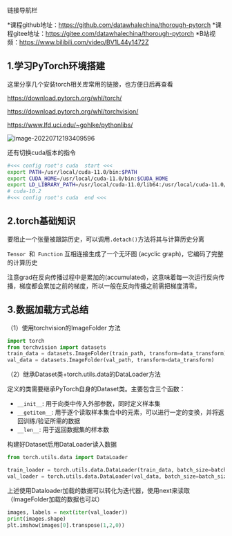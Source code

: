 链接导航栏

*课程github地址：https://github.com/datawhalechina/thorough-pytorch 
*课程gitee地址：https://gitee.com/datawhalechina/thorough-pytorch 
*B站视频：https://www.bilibili.com/video/BV1L44y1472Z

## 1.学习PyTorch环境搭建

这里分享几个安装torch相关库常用的链接，也方便日后再查看

https://download.pytorch.org/whl/torch/

https://download.pytorch.org/whl/torchvision/

https://www.lfd.uci.edu/~gohlke/pythonlibs/

![image-20220712193409596](C:%5CUsers%5CBreeze%5CAppData%5CRoaming%5CTypora%5Ctypora-user-images%5Cimage-20220712193409596.png)

还有切换cuda版本的指令

```sh
#<<< config root's cuda  start <<<
export PATH=/usr/local/cuda-11.0/bin:$PATH
export CUDA_HOME=/usr/local/cuda-11.0/bin:$CUDA_HOME
export LD_LIBRARY_PATH=/usr/local/cuda-11.0/lib64:/usr/local/cuda-11.0/extras/CUPTI/lib64:$LD_LIBRARY_PATH
# cuda-10.2
#<<< config root's cuda  end <<<
```

## 2.torch基础知识

要阻止一个张量被跟踪历史，可以调用`.detach()`方法将其与计算历史分离

`Tensor `和` Function` 互相连接生成了一个无环图 (acyclic graph)，它编码了完整的计算历史

注意grad在反向传播过程中是累加的(accumulated)，这意味着每一次运行反向传播，梯度都会累加之前的梯度，所以一般在反向传播之前需把梯度清零。

## 3.数据加载方式总结

（1）使用torchvision的ImageFolder 方法

```python
import torch
from torchvision import datasets
train_data = datasets.ImageFolder(train_path, transform=data_transform)
val_data = datasets.ImageFolder(val_path, transform=data_transform)
```

（2）继承Dataset类+torch.utils.data的DataLoader方法

定义的类需要继承PyTorch自身的Dataset类。主要包含三个函数：

- `__init__`: 用于向类中传入外部参数，同时定义样本集
- `__getitem__`: 用于逐个读取样本集合中的元素，可以进行一定的变换，并将返回训练/验证所需的数据
- `__len__`: 用于返回数据集的样本数

构建好Dataset后用DataLoader读入数据

```python
from torch.utils.data import DataLoader

train_loader = torch.utils.data.DataLoader(train_data, batch_size=batch_size, num_workers=4, shuffle=True, drop_last=True)
val_loader = torch.utils.data.DataLoader(val_data, batch_size=batch_size, num_workers=4, shuffle=False)
```

上述使用Dataloader加载的数据可以转化为迭代器，使用next来读取（ImageFolder加载的数据也可以）

```python
images, labels = next(iter(val_loader))
print(images.shape)
plt.imshow(images[0].transpose(1,2,0))
```
